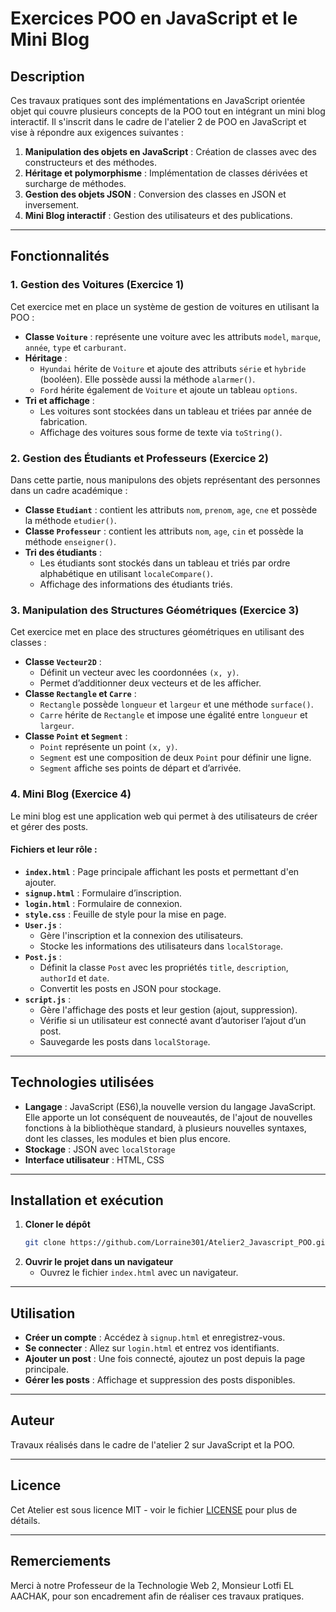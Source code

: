 #  Exercices POO en JavaScript et le Mini Blog 

## Description

Ces travaux pratiques sont des implémentations en JavaScript orientée objet qui couvre plusieurs concepts de la POO tout en intégrant un mini blog interactif.
Il s'inscrit dans le cadre de l'atelier 2 de POO en JavaScript et vise à répondre aux exigences suivantes :

1. **Manipulation des objets en JavaScript** : Création de classes avec des constructeurs et des méthodes.
2. **Héritage et polymorphisme** : Implémentation de classes dérivées et surcharge de méthodes.
3. **Gestion des objets JSON** : Conversion des classes en JSON et inversement.
4. **Mini Blog interactif** : Gestion des utilisateurs et des publications.

---

## Fonctionnalités

### 1. Gestion des Voitures (Exercice 1)

Cet exercice met en place un système de gestion de voitures en utilisant la POO :
- **Classe `Voiture`** : représente une voiture avec les attributs `model`, `marque`, `année`, `type` et `carburant`.
- **Héritage** :
  - `Hyundai` hérite de `Voiture` et ajoute des attributs `série` et `hybride` (booléen). Elle possède aussi la méthode `alarmer()`.
  - `Ford` hérite également de `Voiture` et ajoute un tableau `options`.
- **Tri et affichage** :
  - Les voitures sont stockées dans un tableau et triées par année de fabrication.
  - Affichage des voitures sous forme de texte via `toString()`.

### 2. Gestion des Étudiants et Professeurs (Exercice 2)

Dans cette partie, nous manipulons des objets représentant des personnes dans un cadre académique :
- **Classe `Etudiant`** : contient les attributs `nom`, `prenom`, `age`, `cne` et possède la méthode `etudier()`.
- **Classe `Professeur`** : contient les attributs `nom`, `age`, `cin` et possède la méthode `enseigner()`.
- **Tri des étudiants** :
  - Les étudiants sont stockés dans un tableau et triés par ordre alphabétique en utilisant `localeCompare()`.
  - Affichage des informations des étudiants triés.

### 3. Manipulation des Structures Géométriques (Exercice 3)

Cet exercice met en place des structures géométriques en utilisant des classes :
- **Classe `Vecteur2D`** :
  - Définit un vecteur avec les coordonnées `(x, y)`.
  - Permet d’additionner deux vecteurs et de les afficher.
- **Classe `Rectangle` et `Carre`** :
  - `Rectangle` possède `longueur` et `largeur` et une méthode `surface()`.
  - `Carre` hérite de `Rectangle` et impose une égalité entre `longueur` et `largeur`.
- **Classe `Point` et `Segment`** :
  - `Point` représente un point `(x, y)`.
  - `Segment` est une composition de deux `Point` pour définir une ligne.
  - `Segment` affiche ses points de départ et d’arrivée.

### 4. Mini Blog (Exercice 4)

Le mini blog est une application web qui permet à des utilisateurs de créer et gérer des posts.

#### **Fichiers et leur rôle :**
- **`index.html`** : Page principale affichant les posts et permettant d'en ajouter.
- **`signup.html`** : Formulaire d’inscription.
- **`login.html`** : Formulaire de connexion.
- **`style.css`** : Feuille de style pour la mise en page.
- **`User.js`** :
  - Gère l'inscription et la connexion des utilisateurs.
  - Stocke les informations des utilisateurs dans `localStorage`.
- **`Post.js`** :
  - Définit la classe `Post` avec les propriétés `title`, `description`, `authorId` et `date`.
  - Convertit les posts en JSON pour stockage.
- **`script.js`** :
  - Gère l'affichage des posts et leur gestion (ajout, suppression).
  - Vérifie si un utilisateur est connecté avant d’autoriser l’ajout d’un post.
  - Sauvegarde les posts dans `localStorage`.

---

## Technologies utilisées

- **Langage** : JavaScript (ES6),la nouvelle version du langage JavaScript. Elle apporte un lot conséquent de nouveautés, de l'ajout de nouvelles fonctions à la bibliothèque standard, à plusieurs nouvelles syntaxes, dont les classes, les modules et bien plus encore.
- **Stockage** : JSON avec `localStorage`
- **Interface utilisateur** : HTML, CSS

---

## Installation et exécution

1. **Cloner le dépôt**
   ```sh
   git clone https://github.com/Lorraine301/Atelier2_Javascript_POO.git
   ```
2. **Ouvrir le projet dans un navigateur**
   - Ouvrez le fichier `index.html` avec un navigateur.

---

## Utilisation

- **Créer un compte** : Accédez à `signup.html` et enregistrez-vous.
- **Se connecter** : Allez sur `login.html` et entrez vos identifiants.
- **Ajouter un post** : Une fois connecté, ajoutez un post depuis la page principale.
- **Gérer les posts** : Affichage et suppression des posts disponibles.

---

## Auteur

Travaux réalisés dans le cadre de l'atelier 2 sur JavaScript et la POO.

---

## Licence

Cet Atelier est sous licence MIT - voir le fichier [LICENSE](LICENSE) pour plus de détails.

---

## Remerciements

Merci à notre Professeur de la Technologie Web 2, Monsieur Lotfi EL AACHAK, pour son encadrement afin de réaliser ces travaux pratiques.


